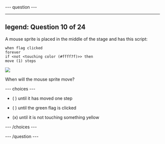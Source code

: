 --- question ---

---
legend: Question 10 of 24
---

A mouse sprite is placed in the middle of the stage and has this script:

```blocks3
when flag clicked
forever
if <not <touching color (#ffff7f)>> then
move (1) steps
```

![](images/mouse.png)

When will the mouse sprite move?

--- choices ---

- ( ) until it has moved one step

- ( ) until the green flag is clicked

- (x) until it is not touching something yellow

--- /choices ---

--- /question ---
